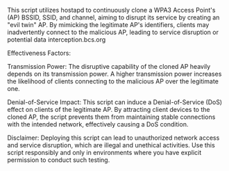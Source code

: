 This script utilizes hostapd to continuously clone a WPA3 Access Point's (AP) BSSID, SSID, and channel, aiming to disrupt its service by creating an "evil twin" AP. By mimicking the legitimate AP's identifiers, clients may inadvertently connect to the malicious AP, leading to service disruption or potential data interception.​
bcs.org

Effectiveness Factors:

Transmission Power: The disruptive capability of the cloned AP heavily depends on its transmission power. A higher transmission power increases the likelihood of clients connecting to the malicious AP over the legitimate one.​

Denial-of-Service Impact: This script can induce a Denial-of-Service (DoS) effect on clients of the legitimate AP. By attracting client devices to the cloned AP, the script prevents them from maintaining stable connections with the intended network, effectively causing a DoS condition.​

Disclaimer: Deploying this script can lead to unauthorized network access and service disruption, which are illegal and unethical activities. Use this script responsibly and only in environments where you have explicit permission to conduct such testing.